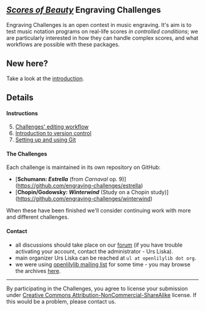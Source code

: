 [_Scores of Beauty_](http://lilypondblog.org/) Engraving Challenges
-------------------------------------------------------------------

Engraving Challenges is an open contest in music engraving.  It's aim is to test
music notation programs on real-life scores _in controlled conditions_; we are
particularly interested in how they can handle complex scores, and
what workflows are possible with these packages.


New here?
---------

Take a look at the [introduction](1-introduction.md).


Details
-------

#### Instructions

5. [Challenges' editing workflow](2-editing-workflow.md)
2. [Introduction to version control](3-git-introduction.md)
4. [Setting up and using Git](4-using-git.md)

#### The Challenges

Each challenge is maintained in its own repository on GitHub:

- [**Schumann: _Estrella_** (from *Carnaval* op. 9)]
  (https://github.com/engraving-challenges/estrella)
- [**Chopin/Godowsky: _Winterwind_** (Study on a Chopin study)]
  (https://github.com/engraving-challenges/winterwind)

When these have been finished we'll consider continuing work with more and different
challenges.

#### Contact

- all discussions should take place on our [forum](http://engravingchallenges.freeforums.org)
  (if you have trouble activating your account, contact the administrator - Urs Liska).
- main organizer Urs Liska can be reached at `ul at openlilylib dot org`.
- we were using [openlilylib mailing list](http://lists.sourceforge.net/lists/listinfo/openlilylib-user)
  for some time - you may browse the archives [here](http://sourceforge.net/mailarchive/forum.php?forum_name=openlilylib-user).


-----------------------------------------------------
By participating in the Challenges, you agree to license your submission under [Creative Commons Attribution-NonCommercial-ShareAlike](http://creativecommons.org/licenses/by-nc-sa/4.0/deed.en_US) license.
If this would be a problem, please contact us.
